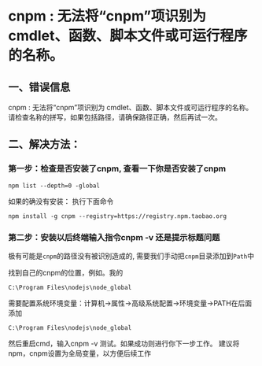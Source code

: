 # cnpm : 无法将“cnpm”项识别为 cmdlet、函数、脚本文件或可运行程序的名称。

## 一、错误信息

cnpm : 无法将“cnpm”项识别为 cmdlet、函数、脚本文件或可运行程序的名称。请检查名称的拼写，如果包括路径，请确保路径正确，然后再试一次。

## 二、解决方法：

### 第一步：检查是否安装了cnpm, 查看一下你是否安装了cnpm

```
npm list --depth=0 -global
```

如果的确没有安装： 执行下面命令

```
npm install -g cnpm --registry=https://registry.npm.taobao.org
```

### 第二步：安装以后终端输入指令cnpm -v 还是提示标题问题

极有可能是`cnpm`的路径没有被识别造成的, 需要我们手动把`cnpm`目录添加到`Path`中

找到自己的cnpm的位置，例如。我的

```
C:\Program Files\nodejs\node_global
```

需要配置系统环境变量：计算机->属性->高级系统配置->环境变量->PATH在后面添加

```
C:\Program Files\nodejs\node_global
```

然后重启cmd，输入cnpm -v 测试。如果成功则进行你下一步工作。
建议将npm，cnpm设置为全局变量，以方便后续工作

